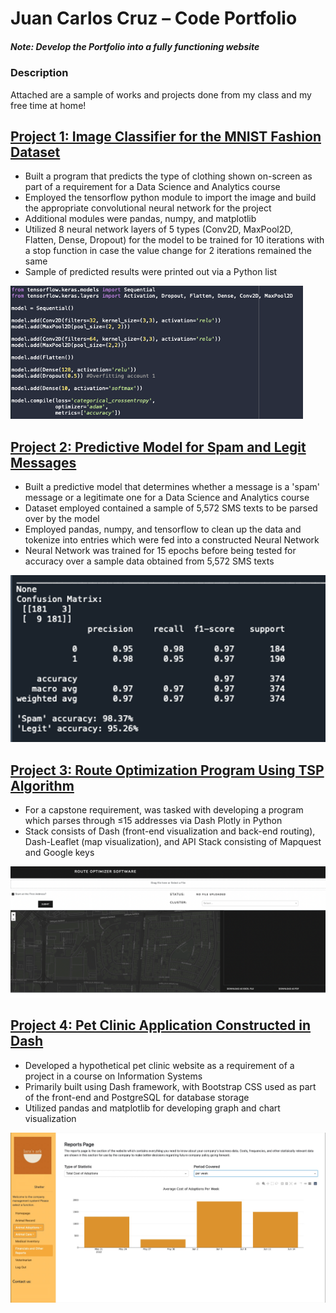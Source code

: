 # Juan Carlos Cruz – Code Portfolio
##### Note: Develop the Portfolio into a fully functioning website

### Description
Attached are a sample of works and projects done from my class and my free time at home!

## [Project 1: Image Classifier for the MNIST Fashion Dataset](https://github.com/jmcruz14/jay-cruz-code-folio-2022/tree/main/image_classifier_project)
* Built a program that predicts the type of clothing shown on-screen as part of a requirement for a Data Science and Analytics course
* Employed the tensorflow python module to import the image and build the appropriate convolutional neural network for the project
* Additional modules were pandas, numpy, and matplotlib
* Utilized 8 neural network layers of 5 types (Conv2D, MaxPool2D, Flatten, Dense, Dropout) for the model to be trained for 10 iterations with a stop function in case the value change for 2 iterations remained the same
* Sample of predicted results were printed out via a Python list

![](/image_classifier_project/image-classifier-code-snippet.png)

## [Project 2: Predictive Model for Spam and Legit Messages](https://github.com/jmcruz14/jay-cruz-code-folio-2022/tree/main/predictive_text_modelling)
* Built a predictive model that determines whether a message is a 'spam' message or a legitimate one for a Data Science and Analytics course
* Dataset employed contained a sample of 5,572 SMS texts to be parsed over by the model
* Employed pandas, numpy, and tensorflow to clean up the data and tokenize into entries which were fed into a constructed Neural Network
* Neural Network was trained for 15 epochs before being tested for accuracy over a sample data obtained from 5,572 SMS texts

![](/predictive_text_modelling/spam-legit-confusionmatrix.png)

## [Project 3: Route Optimization Program Using TSP Algorithm](https://github.com/jmcruz14/jay-cruz-code-folio-2022/tree/main/route_optimizer_capstone)
* For a capstone requirement, was tasked with developing a program which parses through ≤15 addresses via Dash Plotly in Python
* Stack consists of Dash (front-end visualization and back-end routing), Dash-Leaflet (map visualization), and API Stack consisting of Mapquest and Google keys

![](/route_optimizer_capstone/route_optimizer_preview.png)

## [Project 4: Pet Clinic Application Constructed in Dash](https://github.com/jmcruz14/jay-cruz-code-folio-2022/tree/main/pet_clinic_IS_project)
* Developed a hypothetical pet clinic website as a requirement of a project in a course on Information Systems
* Primarily built using Dash framework, with Bootstrap CSS used as part of the front-end and PostgreSQL for database storage
* Utilized pandas and matplotlib for developing graph and chart visualization

![](/pet_clinic_IS_project/pet_clinic_IS_app_preview.png)

